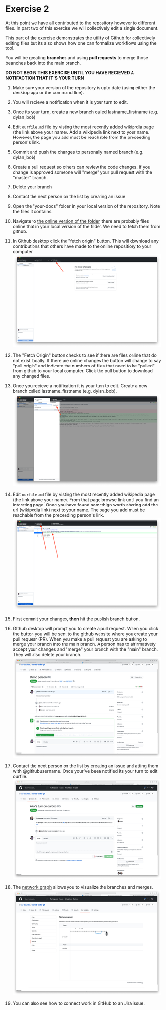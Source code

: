 # Exercise 2
At this point we have all contributed to the repository however to different files.  In part two of this exercise we will collectively edit a single document.

This part of the exercise demonstrates the utility of Github for collectively editing files but its also shows how one can formalize workflows using the tool.  

You will be greating **branches** and using **pull requests** to merge those beanches back into the main branch. 

**DO NOT BEGIN THIS EXERCISE UNTIL YOU HAVE RECIEVED A NOTIFACTION THAT IT'S YOUR TURN**

1. Make sure your version of the repository is upto date (using either the desktop app or the command line).
2. You will recieve a notification when it is your turn to edit.
3. Once its your turn, create a new branch called lastname_firstname (e.g. dylan_bob)
3. Edit `ourfile.md` file by visting the most recently added wikiprdia page (the link above your name).  Add a wikipedia link next to your name.  However, the page you add must be reachable from the preceeding person's link.  
4. Commit and push the changes to personally named branch (e.g. dylan_bob)
5. Create a pull request so others can review the code changes.  if you change is approved someone will "merge" your pull request with the "master" branch.
7. Delete your branch
8. Contact the next person on the list by creating an issue

1. Open the "your-docs" folder in your local version of the repository.  Note the files it contains.
2.  Navigate to [the online version of the folder](https://github.com/cu-boulder/shared-skills-git/tree/main/your-docs), there are probably files online that in your local version of the filder.  We need to fetch them from github.
3.  In Github desktop click the "fetch origin" button.  This will download any contributions that others have made to the online repositiory to your computer.  
![Fetch from Github](./images/Fetch_Origin.png)
4.  The "Fetch Origin" button checks to see if there are files online that do not exist locally.  If there are online changes the button will change to say "pull origin" and indicate the numbers of files that need to be "pulled" from github to your local computer.  Click the pull button to download any changed files. 
4. Once you recieve a notification it is your turn to edit.  Create a new branch called lastname_firstname (e.g. dylan_bob).  ![create a new branch](./images/create_new_branch.png)
3. Edit `ourfile.md` file by visting the most recently added wikipedia page (the link above your name).  From that page browse link until you find an intersting page.  Once you have found somethign worth sharing add the url (wikipedia link) next to your name.  The page you add must be reachable from the preceeding person's link.  ![changes on a new branch](./images/new_branch.png)
4. First commit your changes, **then** hit the publish branch button.
5. GIthub desktop will prompt you to create a pull request.  When you click the button you will be sent to the github website where you create your pull requesr (PR).  When you make a pull request you are asking to merge your branch into the main branch.  A person has to affirmatively accept your changes and "merge" your branch with the "main" branch.  They will also delete your branch. ![a pull request](./images/pr_made_online.png)
8. Contact the next person on the list by creating an issue and atting them with @githubusername.  Once your've been notified its your turn to edit ourfile. ![an issue](./images/an_issue.png)
9. The [network graph](https://github.com/cu-boulder/shared-skills-git/network) allows you to visualize the branches and merges. ![network graph](./images/network_graph.png)
10. You can also see how to connect work in GitHub to an Jira issue.